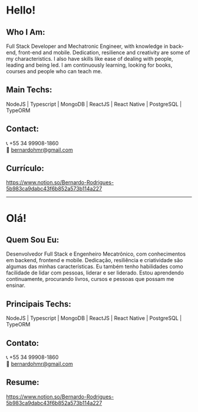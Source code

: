 # Hello!

## Who I Am:
Full Stack Developer and Mechatronic Engineer, with knowledge in back-end, front-end and mobile. Dedication, resilience and creativity are some of my characteristics. I also have skills like ease of dealing with people, leading and being led. I am continuously learning, looking for books, courses and people who can teach me.

## Main Techs:
NodeJS | Typescript | MongoDB | ReactJS | React Native | PostgreSQL | TypeORM

## Contact:
:telephone_receiver: +55 34 99908-1860
<br/>
:email: bernardohmr@gmail.com

## Currículo:
https://www.notion.so/Bernardo-Rodrigues-5b983ca9dabc43f6b852a573b114a227

<hr/>

# Olá!

## Quem Sou Eu:
Desenvolvedor Full Stack e Engenheiro Mecatrônico, com conhecimentos em backend, frontend e mobile. Dedicação, resiliência e criatividade são algumas das minhas características. Eu também tenho habilidades como facilidade de lidar com pessoas, liderar e ser liderado. Estou aprendendo continuamente, procurando livros, cursos e pessoas que possam me ensinar.

## Principais Techs:
NodeJS | Typescript | MongoDB | ReactJS | React Native | PostgreSQL | TypeORM

## Contato:
:telephone_receiver: +55 34 99908-1860
<br/>
:email: bernardohmr@gmail.com

## Resume:
https://www.notion.so/Bernardo-Rodrigues-5b983ca9dabc43f6b852a573b114a227 
